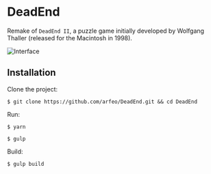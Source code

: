# DeadEnd

Remake of `DeadEnd II`, a puzzle game initially developed by Wolfgang Thaller (released for the Macintosh in 1998).

![Interface](http://arfeo.net/static/deadend/deadend.png "Interface")

## Installation

Clone the project:

```
$ git clone https://github.com/arfeo/DeadEnd.git && cd DeadEnd
```

Run:

```
$ yarn
```

```
$ gulp
```

Build:

```
$ gulp build
```
